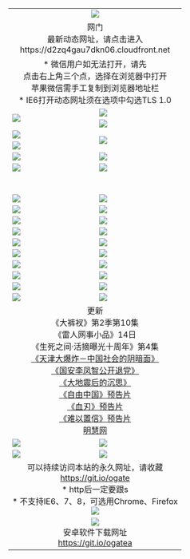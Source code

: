 ﻿<table>
  <tr></tr>
  <tr><td colspan=2 align=center><img src="https://cloud.githubusercontent.com/assets/11880933/13434984/f430fae2-e012-11e5-814f-c2df1e82b247.jpg" /></td></tr>
  <tr><td colspan=2 align=center>网门<br>最新动态网址，请点击进入
<br>https://d2zq4gau7dkn06.cloudfront.net
    </td>
  </tr>
  <tr>
    <td colspan=2 align=center>* 微信用户如无法打开，请先<br>点击右上角三个点，选择在浏览器中打开<br>苹果微信需手工复制到浏览器地址栏
    <br>* IE6打开动态网址须在选项中勾选TLS 1.0</td>
  </tr>
  <tr>
    <td rowspan=2><a href="https://d2zq4gau7dkn06.cloudfront.net/ogUP.aspx?name=11DKC.mp4&list=11DKC" target="_blank"><img src="https://d2zq4gau7dkn06.cloudfront.net/Up/11DKC1.jpg" /></a></td> 
    <td><div><a href="https://d2zq4gau7dkn06.cloudfront.net/ogUP.aspx?name=LRWS.mp4&list=LRWS" target="_blank"><img src="https://d2zq4gau7dkn06.cloudfront.net/Up/LRWS.jpg" /></a></td>
   </tr>
  <tr>
    <td><a href="https://d2zq4gau7dkn06.cloudfront.net/ogNiceVedio.aspx" target="_blank"><img src="https://d2zq4gau7dkn06.cloudfront.net/Up/11TGKDY.jpg" /></a></td>
  </tr>
  <tr>
    <td><a href="https://d2zq4gau7dkn06.cloudfront.net/ogUP.aspx?name=JQR.mp4&count=2" target="_blank"><img src="https://d2zq4gau7dkn06.cloudfront.net/Up/JQR.jpg" /></a></td>   
    <td rowspan=2><a href="https://d2zq4gau7dkn06.cloudfront.net/ogUP.aspx?name=JP.mp4&count=9" target="_blank"><img src="https://d2zq4gau7dkn06.cloudfront.net/Up/JP.jpg" /></td>
  </tr>
  <tr>
    <td><a href="https://d2zq4gau7dkn06.cloudfront.net/ogUP.aspx?name=WH.mp4" target="_blank"><img src="https://d2zq4gau7dkn06.cloudfront.net/Up/WH.jpg" /></a></td>
  </tr>
  <tr>
    <td><a href="https://d2zq4gau7dkn06.cloudfront.net/ogUP.aspx?name=SSZJ.mp4&list=SSZJ" target="_blank"><img src="https://d2zq4gau7dkn06.cloudfront.net/Up/SSZJ.jpg" /></a></td>
    <td><a href="https://d2zq4gau7dkn06.cloudfront.net/ogUP.aspx?name=1XQK.mp4&count=13" target="_blank"><img src="https://d2zq4gau7dkn06.cloudfront.net/Up/1XQK.jpg" /></a</td>
  </tr>
  <tr>
    <td><a href="https://d2zq4gau7dkn06.cloudfront.net/ogUP.aspx?name=ZY.mp4&count=2015:16" target="_blank"><img src="https://d2zq4gau7dkn06.cloudfront.net/Up/ZY.jpg" /></a</td>
    <td><a href="https://d2zq4gau7dkn06.cloudfront.net/ogUP.aspx?name=XTFY.mp4&count=B:2,A:24" target="_blank"><img src="https://d2zq4gau7dkn06.cloudfront.net/Up/XTFY.jpg" /></a></td>
  </tr>
  <!--tr>
    <td><a href="https://d2zq4gau7dkn06.cloudfront.net/ogUP.aspx?name=1LYF.mp4&count=2" target="_blank"><img src="https://cloud.githubusercontent.com/assets/11880933/13720279/6f16eb48-e83f-11e5-9556-90e9d1e24d09.jpg" /></a></td>
    <td><a href="https://d2zq4gau7dkn06.cloudfront.net/ogUP.aspx?name=1ZGC.mp4&count=6" target="_blank"><img src="https://cloud.githubusercontent.com/assets/11880933/13720281/7e0c9044-e83f-11e5-915d-d63d593fef21.jpg" /></a></td>
  </tr>
  <tr>
    <td><a href="https://d2zq4gau7dkn06.cloudfront.net/ogUP.aspx?name=1ZKM.mp4&count=3&current=3" target="_blank"><img src="https://cloud.githubusercontent.com/assets/11880933/13720283/858f1954-e83f-11e5-800b-94708d4ce09e.jpg" /></a></td>  
    <td><a href="https://d2zq4gau7dkn06.cloudfront.net/ogUP.aspx?name=1WWY.mp4&count=6&current=6" target="_blank"><img src="https://cloud.githubusercontent.com/assets/11880933/13720286/8fb0ffa6-e83f-11e5-8873-bfd1abd9ad97.jpg" /></a></td>
  </tr>
  <tr>
    <td><a href="https://d2zq4gau7dkn06.cloudfront.net/ogUP.aspx?name=10JGY.mp4&count=3" target="_blank"><img src="https://cloud.githubusercontent.com/assets/11880933/13720287/99e41986-e83f-11e5-9be2-70cc7ff44cf6.jpg" /></a></td>
    <td><a href="https://d2zq4gau7dkn06.cloudfront.net/ogUP.aspx?name=10CYS.mp4&count=2" target="_blank"><img src="https://cloud.githubusercontent.com/assets/11880933/13720292/a531a128-e83f-11e5-88ec-42f8d394e971.jpg" /></a></td>
  </tr-->
  <tr height="40">
  </tr>
  <tr>
    <td><a href="https://d2zq4gau7dkn06.cloudfront.net/ogUP.aspx?name=4SQQ.mp4&list=4SQQ" target="_blank"><img src="https://d2zq4gau7dkn06.cloudfront.net/Up/4SQQ0.jpg"/></a></td>
    <td><a href="https://d2zq4gau7dkn06.cloudfront.net/ogUP.aspx?name=4SHQ.mp4&list=4SHQ" target="_blank"><img src="https://d2zq4gau7dkn06.cloudfront.net/Up/4SHQ0.jpg"/></a></td>
  </tr>
  <tr>
    <td><a href="https://d2zq4gau7dkn06.cloudfront.net/ogUP.aspx?name=4SZG.mp4&list=4SZG" target="_blank"><img src="https://d2zq4gau7dkn06.cloudfront.net/Up/4SZG0.jpg"/></a></td>
    <td><a href="https://d2zq4gau7dkn06.cloudfront.net/ogUP.aspx?name=4SDJ.mp4&list=4SDJ" target="_blank"><img src="https://d2zq4gau7dkn06.cloudfront.net/Up/4SDJ0.jpg"/></a></td>
  </tr>
  <tr>
    <td><a href="https://d2zq4gau7dkn06.cloudfront.net/ogUP.aspx?name=4SGX.mp4&list=4SGX" target="_blank"><img src="https://d2zq4gau7dkn06.cloudfront.net/Up/4SGX0.jpg"/></a></td>
    <td><a href="https://d2zq4gau7dkn06.cloudfront.net/ogUP.aspx?name=4SHD.mp4&list=4SHD" target="_blank"><img src="https://d2zq4gau7dkn06.cloudfront.net/Up/4SHD0.jpg"/></a></td>
  </tr>
  <tr>
    <td><a href="https://d2zq4gau7dkn06.cloudfront.net/ogUP.aspx?name=4CTX.mp4&list=4CTX" target="_blank"><img src="https://d2zq4gau7dkn06.cloudfront.net/Up/4CTX0.jpg"/></a></td>
    <td><a href="https://d2zq4gau7dkn06.cloudfront.net/ogUP.aspx?name=4CWZ.mp4&list=4CWZ" target="_blank"><img src="https://d2zq4gau7dkn06.cloudfront.net/Up/4CWZ0.jpg"/></a></td>
  </tr>
  <tr>
    <td><a href="https://d2zq4gau7dkn06.cloudfront.net/onUP.aspx?name=https://d1qhweuvr3wm0g.cloudfront.net/" target="_blank"><img src="https://d2zq4gau7dkn06.cloudfront.net/Up/0DTW.jpg"/></a></td>
    <td><a href="https://d2zq4gau7dkn06.cloudfront.net/onUP.aspx?name=https://d240ns8up8earz.cloudfront.net/acenter/" target="_blank"><img src="https://d2zq4gau7dkn06.cloudfront.net/Up/0TDW.jpg" /></a></td>
  </tr>
  <tr>
    <td><a href="https://d2zq4gau7dkn06.cloudfront.net/onUP.aspx?name=https://d4508d6vomz2p.cloudfront.net/gb/nsc413.htm" target="_blank"><img src="https://d2zq4gau7dkn06.cloudfront.net/Up/0DJY.jpg" /></a></td>
    <td><a href="https://d2zq4gau7dkn06.cloudfront.net/onUP.aspx?name=https://d3bxwq7vzudb5l.cloudfront.net/xtr/gb/prog204.html" target="_blank"><img src="https://d2zq4gau7dkn06.cloudfront.net/Up/0XTR.jpg" /></a></td>
  </tr>
  <tr>
    <td><a href="https://d2zq4gau7dkn06.cloudfront.net/onUP.aspx?name=https://d3aj00iefsmfgc.cloudfront.net/" target="_blank"><img src="https://d2zq4gau7dkn06.cloudfront.net/Up/0MHW.jpg" /></a></td>
    <td><a href="https://d2zq4gau7dkn06.cloudfront.net/onUP.aspx?name=https://d1sbg9daat0zu5.cloudfront.net/" target="_blank"><img src="https://d2zq4gau7dkn06.cloudfront.net/Up/0ZJW.jpg" /></a></td>
  </tr>
  <tr>
    <td><a href="https://d2zq4gau7dkn06.cloudfront.net/ogUP.aspx?name=0FG.zip" target="_blank"><img src="https://d2zq4gau7dkn06.cloudfront.net/Up/0FG.jpg" /></a></td>
    <td><a href="https://d2zq4gau7dkn06.cloudfront.net/ogUP.aspx?name=0FGA.apk" target="_blank"><img src="https://d2zq4gau7dkn06.cloudfront.net/Up/0FGA.jpg" /></a></td>
  </tr>
  <tr>
    <td><a href="https://d2zq4gau7dkn06.cloudfront.net/ogUP.aspx?name=0U.zip" target="_blank"><img src="https://d2zq4gau7dkn06.cloudfront.net/Up/0U.jpg" /></a></td>
    <td><a href="https://d2zq4gau7dkn06.cloudfront.net/ogUP.aspx?name=0UA.apk" target="_blank"><img src="https://d2zq4gau7dkn06.cloudfront.net/Up/0UA.jpg" /></a></td>
  </tr>
  <tr>
    <td><a href="https://d2zq4gau7dkn06.cloudfront.net/ogUP.aspx?name=0iPPOTV.zip" target="_blank"><img src="https://d2zq4gau7dkn06.cloudfront.net/Up/0iPPOTV.jpg" /></a></td>
    <td><a href="https://d2zq4gau7dkn06.cloudfront.net/ogUP.aspx?name=0iNTD.apk" target="_blank"><img src="https://d2zq4gau7dkn06.cloudfront.net/Up/0iNTD.jpg" /></a></td>
  </tr>
  <tr>
    <td colspan=2 align=center>更新<br>
      《大裤衩》第2季第10集<br>
      《雷人网事小品》14日<br>
      《生死之间·活摘曝光十周年》第4集</a><br>
      <a href="https://d2zq4gau7dkn06.cloudfront.net/ogUP.aspx?name=4TJDBZ.mp4" target="_blank">《天津大爆炸－中国社会的阴暗面》</a><br>
      <a href="https://d2zq4gau7dkn06.cloudfront.net/ogUP.aspx?name=4LFZ.mp4" target="_blank">《国安李凤智公开退党》</a><br>
      <a href="https://d2zq4gau7dkn06.cloudfront.net/ogUP.aspx?name=4DDZHDCS.mp4" target="_blank">《大地震后的沉思》</a><br>
      <a href="https://d2zq4gau7dkn06.cloudfront.net/ogUP.aspx?name=11ZYZG0.mp4" target="_blank">《自由中国》预告片</a><br>
      <a href="https://d2zq4gau7dkn06.cloudfront.net/ogUP.aspx?name=11XR.mp4" target="_blank">《血刃》预告片</a><br>
      <a href="https://d2zq4gau7dkn06.cloudfront.net/ogUP.aspx?name=11NYZX.mp4&count=2" target="_blank">《难以置信》预告片</a><br>
      <a href="https://d2zq4gau7dkn06.cloudfront.net/onUP.aspx?name=https://www.minghui.org/" target="_blank">明慧网</a></td>
    </td>
  </tr>
  <tr>
    <td><a href="https://d2zq4gau7dkn06.cloudfront.net/ogNice.aspx" target="_blank"><img src="https://cloud.githubusercontent.com/assets/11880933/13720378/f84bb392-e841-11e5-8739-815049dd6ff8.jpg" /></a></td>
    <td><a href="https://d2zq4gau7dkn06.cloudfront.net/onCO.aspx?ob=600%E4%BA%8B%E7%89%A9&op=%E5%A2%9E%E5%88%A0%E6%94%B9&args=WH1~%23%E7%B1%BB%E5%9E%8B6%E6%96%B0%E9%97%BB%7c%23%E7%B1%BB%E5%9E%8B6%E8%AF%84%E8%AE%BA&mode=" target="_blank"><img src="https://cloud.githubusercontent.com/assets/11880933/13720380/04d76a16-e842-11e5-8833-e627daa88802.jpg" /></a></td> 
  </tr>
  <tr>
    <td><a href="https://d2zq4gau7dkn06.cloudfront.net/ogDY.aspx" target="_blank"><img src="https://cloud.githubusercontent.com/assets/11880933/13720384/11817090-e842-11e5-9571-7dc2f1af9f42.jpg" /></a></td>
    <td><a href="https://d2zq4gau7dkn06.cloudfront.net/ogST.aspx" target="_blank"><img src="https://cloud.githubusercontent.com/assets/11880933/13720385/1467ea3c-e842-11e5-86df-c96c9a556aaf.jpg" /></a></td> 
  </tr>
  <!--tr>
    <td colspan=2 align=center>
      <微信可扫描以下临时二维码<br/>https://bit.ly/1mBQHW8<br/><a href="https://d2zq4gau7dkn06.cloudfront.net/Up/0WMGDL3.png" target="_blank"><img src="https://d2zq4gau7dkn06.cloudfront.net/Up/0WMGD3.png"/></a>
  </tr-->
  <tr>
    <td colspan=2 align=center>可以持续访问本站的永久网址，请收藏<br/><a href="https://git.io/ogate" target="_blank">https://git.io/ogate</a><br/>* http后一定要跟s<br/>* 不支持IE6、7、8，可选用Chrome、Firefox<br/><a href="https://d2zq4gau7dkn06.cloudfront.net/Up/0WMGDL2.png" target="_blank"><img src="https://d2zq4gau7dkn06.cloudfront.net/Up/0WMGD2.png"/></a></td>
  </tr>
  <tr>
    <td colspan=2 align=center><a href="https://d2zq4gau7dkn06.cloudfront.net/ogUP.aspx?name=0oGate.apk" target="_blank"><img src="https://cloud.githubusercontent.com/assets/11880933/13720399/75e143ee-e842-11e5-9f0a-1421f423c80f.jpg" /></a><br>安卓软件下载网址<br><a href="https://git.io/ogatea">https://git.io/ogatea</a></td>
  </tr>
  <!--tr>
    <td colspan=2 align=center>可能失效的动态网址
    </td>
  </tr-->
</table>
